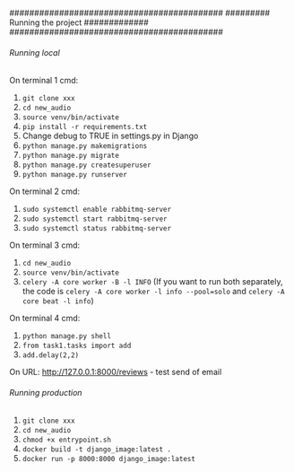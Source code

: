 

###########################################
######### Running the project #############
###########################################


###### Running local ###### 

On terminal 1 cmd:
1. `git clone xxx`
2. `cd new_audio`
3. `source venv/bin/activate`
4. `pip install -r requirements.txt`
5. Change debug to TRUE in settings.py in Django
6. `python manage.py makemigrations`
7. `python manage.py migrate`
8. `python manage.py createsuperuser`
9. `python manage.py runserver`

On terminal 2 cmd:
1. `sudo systemctl enable rabbitmq-server`
2. `sudo systemctl start rabbitmq-server`
3. `sudo systemctl status rabbitmq-server`

On terminal 3 cmd:
1. `cd new_audio`
2. `source venv/bin/activate`
3. `celery -A core worker -B -l INFO` (If you want to run both separately, the code is `celery -A core worker -l info --pool=solo` and `celery -A core beat -l info`)

On terminal 4 cmd:
1. `python manage.py shell`
2. `from task1.tasks import add`
3. `add.delay(2,2)`


On URL: http://127.0.0.1:8000/reviews - test send of email


###### Running production ######

1. `git clone xxx`
2. `cd new_audio`
3. `chmod +x entrypoint.sh`
4. `docker build -t django_image:latest .`
5. `docker run -p 8000:8000 django_image:latest`

